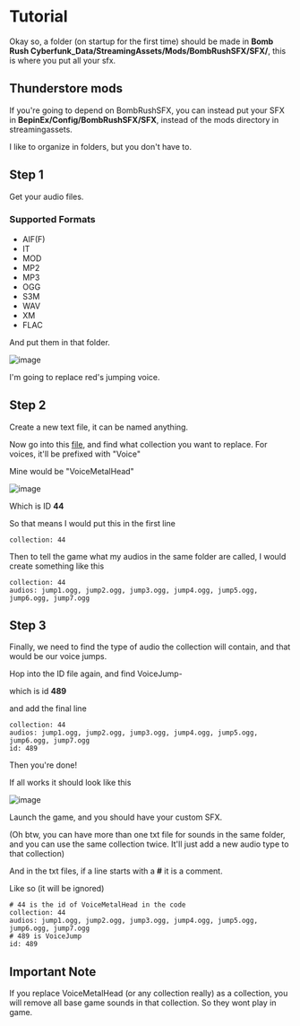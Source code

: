 # Tutorial

Okay so, a folder (on startup for the first time) should be made in **Bomb Rush Cyberfunk_Data/StreamingAssets/Mods/BombRushSFX/SFX/**, this is where you put all your sfx.

## Thunderstore mods

If you're going to depend on BombRushSFX, you can instead put your SFX in **BepinEx/Config/BombRushSFX/SFX**, instead of the mods directory in streamingassets.

I like to organize in folders, but you don't have to.

## Step 1

Get your audio files.

### Supported Formats
- AIF(F)
- IT
- MOD
- MP2
- MP3
- OGG
- S3M
- WAV
- XM
- FLAC

And put them in that folder.

![image](https://github.com/Kade-github/BombRushSFX/assets/26305836/bb0290b7-2dda-4cbb-bfda-49eb02d9fd19)

I'm going to replace red's jumping voice.

## Step 2

Create a new text file, it can be named anything.

Now go into this [file](https://github.com/Kade-github/BombRushSFX/blob/main/IDS.md), and find what collection you want to replace. For voices, it'll be prefixed with "Voice"

Mine would be "VoiceMetalHead"

![image](https://github.com/Kade-github/BombRushSFX/assets/26305836/5deea60b-46de-49e6-bd76-abb878506949)

Which is ID **44**

So that means I would put this in the first line

```
collection: 44
```

Then to tell the game what my audios in the same folder are called, I would create something like this

```
collection: 44
audios: jump1.ogg, jump2.ogg, jump3.ogg, jump4.ogg, jump5.ogg, jump6.ogg, jump7.ogg 
```

## Step 3

Finally, we need to find the type of audio the collection will contain, and that would be our voice jumps.

Hop into the ID file again, and find VoiceJump-

which is id **489**

and add the final line

```
collection: 44
audios: jump1.ogg, jump2.ogg, jump3.ogg, jump4.ogg, jump5.ogg, jump6.ogg, jump7.ogg 
id: 489
```

Then you're done!

If all works it should look like this

![image](https://i.imgur.com/tYfHhUf.png)

Launch the game, and you should have your custom SFX.

(Oh btw, you can have more than one txt file for sounds in the same folder, and you can use the same collection twice. It'll just add a new audio type to that collection)

And in the txt files, if a line starts with a **#** it is a comment.

Like so (it will be ignored)

```
# 44 is the id of VoiceMetalHead in the code
collection: 44
audios: jump1.ogg, jump2.ogg, jump3.ogg, jump4.ogg, jump5.ogg, jump6.ogg, jump7.ogg 
# 489 is VoiceJump
id: 489
```

## Important Note

If you replace VoiceMetalHead (or any collection really) as a collection, you will remove all base game sounds in that collection. So they wont play in game.
